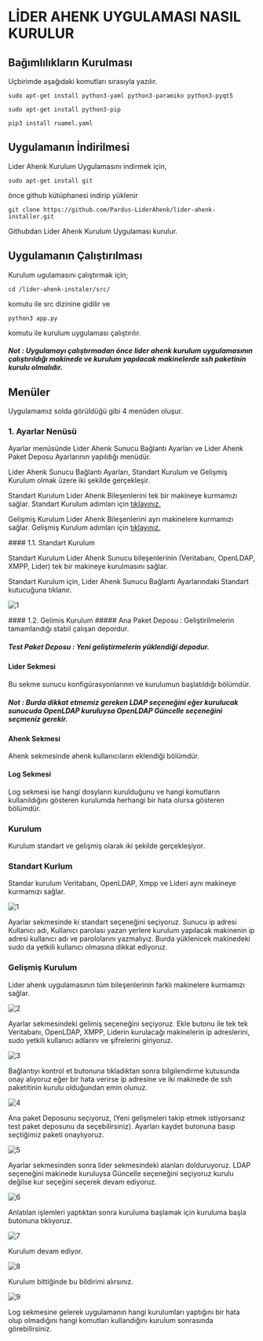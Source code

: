 # LİDER AHENK UYGULAMASI NASIL KURULUR

## Bağımlılıkların Kurulması

Uçbirimde aşağıdaki komutları sırasıyla yazılır.

````
sudo apt-get install python3-yaml python3-paramiko python3-pyqt5
````

````
sudo apt-get install python3-pip
````

````
pip3 install ruamel.yaml
````

## Uygulamanın İndirilmesi

Lider Ahenk Kurulum Uygulamasını indirmek için,

````
sudo apt-get install git
````

önce github kütüphanesi indirip yüklenir

````
git clone https://github.com/Pardus-LiderAhenk/lider-ahenk-installer.git
````

Githubdan Lider Ahenk Kurulum Uygulaması kurulur.

## Uygulamanın Çalıştırılması

Kurulum ugulamasını çalıştırmak için;

````
cd /lider-ahenk-instaler/src/
````

komutu ile src dizinine gidilir ve

````
python3 app.py
````

komutu ile kurulum uygulaması çalıştırılır.

##### Not : Uygulamayı çalıştırmadan önce lider ahenk kurulum uygulamasının çalıştırıldığı makinede ve  kurulum yapılacak makinelerde ssh paketinin kurulu olmalıdır.

## Menüler

Uygulamamız solda görüldüğü gibi 4 menüden oluşur.

### 1. Ayarlar Nenüsü

Ayarlar menüsünde Lider Ahenk Sunucu Bağlantı Ayarları ve Lider Ahenk Paket Deposu Ayarlarının yapıldığı menüdür.

Lider Ahenk Sunucu Bağlantı Ayarları,
Standart Kurulum ve Gelişmiş Kurulum olmak üzere iki şekilde gerçekleşir.

Standart Kurulum Lider Ahenk Bileşenlerini tek bir makineye kurmamızı sağlar. Standart Kurulum adımları için <a href = "#standart" >tıklayınız.</a>

Gelişmiş Kurulum Lider Ahenk Bileşenlerini ayrı makinelere kurmamızı sağlar. Gelişmiş Kurulum adımları için <a href = "#gelismis" >tıklayınız.</a>

<p id = "standart">
#### 1.1. Standart Kurulum

Standart Kurulum Lider Ahenk Sunucu bileşenlerinin (Veritabanı, OpenLDAP, XMPP, Lider) tek bir makineye kurulmasını sağlar.

Standart Kurulum için, Lider Ahenk Sunucu Bağlantı Ayarlarındaki Standart kutucuğuna tıklanır.

![1](1.png)

<p id = "gelismis">
#### 1.2. Gelimis Kurulum
##### Ana Paket Deposu : Geliştirilmelerin tamamlandığı stabil çalışan depordur.

##### Test Paket Deposu : Yeni geliştirmelerin yüklendiği depodur.

#### Lider Sekmesi

Bu sekme sunucu konfigürasyonlarının ve kurulumun başlatıldığı bölümdür.
##### Not : Burda dikkat etmemiz gereken LDAP seçeneğini eğer kurulucak sunucuda  OpenLDAP kuruluysa OpenLDAP Güncelle seçeneğini seçmeniz gerekir.

#### Ahenk Sekmesi

Ahenk sekmesinde ahenk kullanıcıların eklendiği bölümdür.

#### Log Sekmesi

Log sekmesi ise hangi dosyların kurulduğunu ve hangi komutların kullanıldığını gösteren kurulumda herhangi bir hata olursa gösteren bölümdür.

### Kurulum

Kurulum standart ve gelişmiş olarak iki şekilde gerçekleşiyor.

### Standart Kurlum

Standar kurulum Veritabanı, OpenLDAP, Xmpp ve Lideri aynı makineye kurmamızı sağlar.

![1](1.png)

Ayarlar sekmesinde ki standart seçeneğini seçiyoruz.
Sunucu ip adresi
Kullanıcı adı,
Kullanıcı parolası yazan yerlere kurulum yapılacak makinenin ip adresi kullanıcı adı ve parololarını yazmalıyız. Burda yüklenicek makinedeki sudo da yetkili kullanıcı olmasına dikkat ediyoruz.

### Gelişmiş Kurulum

Lider ahenk uygulamasının tüm bileşenlerinin farklı makinelere kurmamızı sağlar.

![2](2.png)

Ayarlar sekmesindeki gelimiş seçeneğini seçiyoruz.
Ekle butonu ile tek tek Veritabanı, OpenLDAP, XMPP, Liderin kurulacağı makinelerin ip adreslerini, sudo yetkili kullanıcı adlarını ve şifrelerini giriyoruz.


![3](3.png)

Bağlantıyı kontrol et butonuna tıkladıktan sonra bilgilendirme kutusunda onay alıyoruz eğer bir hata verirse ip adresine ve iki makinede de ssh paketitinin kurulu olduğundan emin olunuz.

![4](4.png)

Ana paket Deposunu seçiyoruz, (Yeni gelişmeleri takip etmek istiyorsanız test paket deposunu da seçebilirsiniz).
Ayarları kaydet butonuna basıp seçtiğimiz paketi onaylıyoruz.

![5](5.png)

Ayarlar sekmesinden sonra lider sekmesindeki alanları dolduruyoruz. LDAP seçeneğini makinede kuruluysa Güncelle seçeneğini seçiyoruz kurulu değilse kur seçeğini seçerek devam ediyoruz.

![6](6.png)

Anlatılan işlemleri yaptıktan sonra kuruluma başlamak için kuruluma başla butonuna tıklıyoruz.

![7](7.png)

Kurulum devam ediyor.

![8](8.png)

Kurulum bittiğinde bu bildirimi alırsınız.

![9](9.png)

Log sekmesine gelerek uygulamanın hangi kurulumları yaptığını bir hata olup olmadığını hangi komutları kullandığını kurulum sonrasında görebilirsiniz.
